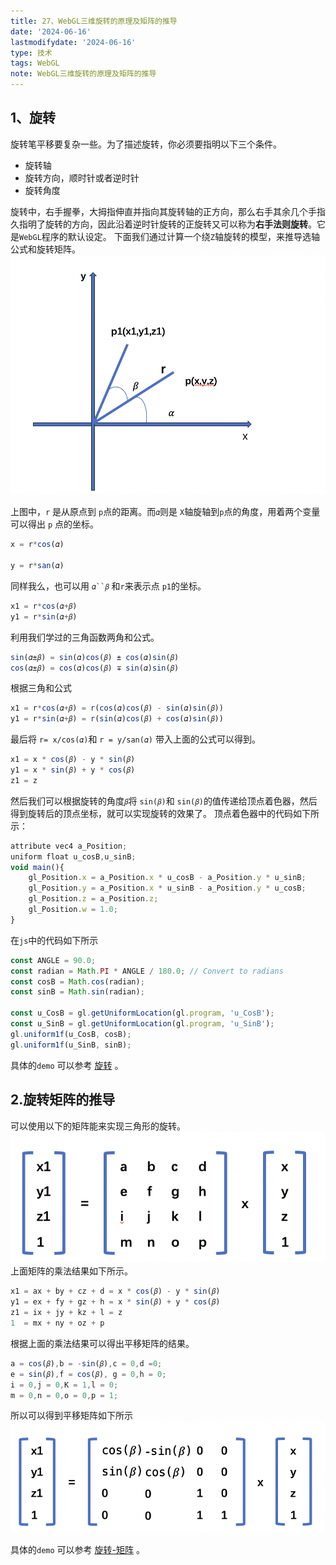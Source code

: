 ```yaml
---
title: 27、WebGL三维旋转的原理及矩阵的推导
date: '2024-06-16'
lastmodifydate: '2024-06-16'
type: 技术
tags: WebGL
note: WebGL三维旋转的原理及矩阵的推导
---
```

## 1、旋转
旋转笔平移要复杂一些。为了描述旋转，你必须要指明以下三个条件。
+ 旋转轴
+ 旋转方向，顺时针或者逆时针
+ 旋转角度

旋转中，右手握拳，大拇指伸直并指向其旋转轴的正方向，那么右手其余几个手指久指明了旋转的方向，因此沿着逆时针旋转的正旋转又可以称为**右手法则旋转**。它是`WebGL`程序的默认设定。
下面我们通过计算一个绕`Z`轴旋转的模型，来推导选轴公式和旋转矩阵。
<img src='../../images/webgl/绕Z轴旋轴.png'>

上图中，`r` 是从原点到 `p`点的距离。而`𝛼`则是 `X`轴旋轴到`p`点的角度，用着两个变量可以得出  `p` 点的坐标。
```js
x = r*cos(𝛼)

y = r*san(𝛼)
``` 
同样我么，也可以用  `𝛼``𝛽` 和`r`来表示点 `p1`的坐标。
```js
x1 = r*cos(𝛼+𝛽)
y1 = r*sin(𝛼+𝛽)
``` 
利用我们学过的三角函数两角和公式。
```js
sin(𝛼±𝛽) = sin(𝛼)cos(𝛽) ± cos(𝛼)sin(𝛽)
cos(𝛼±𝛽) = cos(𝛼)cos(𝛽) ∓ sin(𝛼)sin(𝛽)
```
根据三角和公式
```js
x1 = r*cos(𝛼+𝛽) = r(cos(𝛼)cos(𝛽) - sin(𝛼)sin(𝛽))
y1 = r*sin(𝛼+𝛽) = r(sin(𝛼)cos(𝛽) + cos(𝛼)sin(𝛽))
``` 
最后将  `r= x/cos(𝛼)`和 `r = y/san(𝛼)` 带入上面的公式可以得到。
```js
x1 = x * cos(𝛽) - y * sin(𝛽)
y1 = x * sin(𝛽) + y * cos(𝛽)
z1 = z
```

然后我们可以根据旋转的角度`𝛽`将 `sin(𝛽)`和 `sin(𝛽)`的值传递给顶点着色器，然后得到旋转后的顶点坐标，就可以实现旋转的效果了。
顶点着色器中的代码如下所示：
```js
attribute vec4 a_Position;
uniform float u_cosB,u_sinB;
void main(){
    gl_Position.x = a_Position.x * u_cosB - a_Position.y * u_sinB;
    gl_Position.y = a_Position.x * u_sinB - a_Position.y * u_cosB;
    gl_Position.z = a_Position.z;
    gl_Position.w = 1.0;
}

```
在`js`中的代码如下所示
```js
const ANGLE = 90.0; 
const radian = Math.PI * ANGLE / 180.0; // Convert to radians
const cosB = Math.cos(radian);
const sinB = Math.sin(radian);

const u_CosB = gl.getUniformLocation(gl.program, 'u_CosB');
const u_SinB = gl.getUniformLocation(gl.program, 'u_SinB');
gl.uniform1f(u_CosB, cosB);
gl.uniform1f(u_SinB, sinB);
```
具体的`demo` 可以参考 [旋转](https://github.com/tangjie-93/WebGL/blob/main/%E8%B7%9F%E7%9D%80%E5%AE%98%E7%BD%91%E5%AD%A6WebGL%2BWebGL%E7%BC%96%E7%A8%8B%E6%8C%87%E5%8D%97/%E6%97%8B%E8%BD%AC%E5%B9%B3%E7%A7%BB%E5%92%8C%E6%97%8B%E8%BD%AC/demo/%E6%97%8B%E8%BD%AC.html) 。

## 2.旋转矩阵的推导
可以使用以下的矩阵能来实现三角形的旋转。
<img src='../../images/webgl/平移矩阵.png'>
上面矩阵的乘法结果如下所示。

```js
x1 = ax + by + cz + d = x * cos(𝛽) - y * sin(𝛽)
y1 = ex + fy + gz + h = x * sin(𝛽) + y * cos(𝛽)
z1 = ix + jy + kz + l = z
1  = mx + ny + oz + p
```
根据上面的乘法结果可以得出平移矩阵的结果。
```js
a = cos(𝛽),b = -sin(𝛽),c = 0,d =0; 
e = sin(𝛽),f = cos(𝛽), g = 0,h = 0;
i = 0,j = 0,K = 1,l = 0;
m = 0,n = 0,o = 0,p = 1;
```
所以可以得到平移矩阵如下所示
<img src='../../images/webgl/旋转矩阵-推导结果.png'>

具体的`demo` 可以参考 [旋转-矩阵](https://github.com/tangjie-93/WebGL/blob/main/%E8%B7%9F%E7%9D%80%E5%AE%98%E7%BD%91%E5%AD%A6WebGL%2BWebGL%E7%BC%96%E7%A8%8B%E6%8C%87%E5%8D%97/%E6%97%8B%E8%BD%AC%E5%B9%B3%E7%A7%BB%E5%92%8C%E6%97%8B%E8%BD%AC/demo/%E6%97%8B%E8%BD%AC-%E7%9F%A9%E9%98%B5.html) 。

<Valine></Valine>